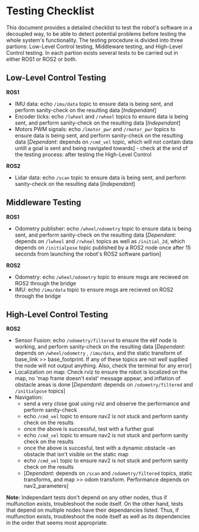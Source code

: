 # Testing Checklist
This document provides a detailed checklist to test the robot's software in a decoupled way, to be able to detect potential problems before testing the whole system's functionality.
The testing procedure is divided into three partions: Low-Level Control testing, Middleware testing, and High-Level Control testing.
In each partion exists several tests to be carried out in either ROS1 or ROS2 or both.


## Low-Level Control Testing
**ROS1**
- IMU data: echo `/imu/data` topic to ensure data is being sent, and perform sanity-check on the resulting data [*Independant*]
- Encoder ticks: echo `/lwheel` and `/rwheel` topics to ensure data is being sent, and perform sanity-check on the resulting data [*Independant*]
- Motors PWM signals: echo `/lmotor_pwr` and `/rmotor_pwr` topics to ensure data is being sent, and perform sanity-check on the resulting data [*Dependant*: depends on `/cmd_vel` topic, which will not contain data untill a goal is sent and being navigated towards] - check at the end of the testing process: after testing the High-Level Control

**ROS2**
- Lidar data: echo `/scan` topic to ensure data is being sent, and perform sanity-check on the resulting data [*Independant*]

## Middleware Testing
**ROS1**
- Odometry publisher: echo `/wheel/odometry` topic to ensure data is being sent, and perform sanity-check on the resulting data [*Dependant*: depends on `/lwheel` and `/rwheel` topics as well as `/initial_2d`, which depends on `/initialpose` topic published by a ROS2 node once after 15 seconds from launching the robot's ROS2 software partion]

**ROS2**
- Odometry: echo `/wheel/odometry` topic to ensure msgs are recieved on ROS2 through the bridge
- IMU: echo `/imu/data` topic to ensure msgs are recieved on ROS2 through the bridge

## High-Level Control Testing
**ROS2**
- Sensor Fusion: echo `/odometry/filtered` to ensure the ekf node is working, and perform sanity-check on the resulting data [*Dependant*: depends on `/wheel/odometry` , `/imu/data`, and the static transform of base_link >> base_footprint. If any of these topics are not *well* supllied the node will not output anything. Also, check the terminal for any error]
- Localization on map: Check rviz to ensure the robot is localized on the map, no 'map frame doesn't exist' message appear, and inflation of obstacle areas is done [*Dependant*: depends on `/odometry/filtered` and `/initialpose` topics]
- Navigation: 
	- send a very close goal using rviz and observe the performance and perform sanity-check
	- echo `/cmd_vel` topic to ensure nav2 is not stuck and perform sanity check on the results
	- once the above is successful, test with a further goal
	- echo `/cmd_vel` topic to ensure nav2 is not stuck and perform sanity check on the results
	- once the above is succesful, test with a dynamic obstacle -an obstacle that isn't visible on the static map
	- echo `/cmd_vel` topic to ensure nav2 is not stuck and perform sanity check on the results
	- [*Dependant*: depends on `/scan` and `/odometry/filtered` topics, static transforms, and map >> odom transform. Performance depends on nav2_parameters]

**Note:** Independant tests don't depend on any other nodes, thus if mulfunction exists, troubleshoot the node itself. On the other hand, tests that depend on multiple nodes have their dependancies listed. Thus, if mulfunction exists, troubleshoot the node itself as well as its dependencies in the order that seems most appropriate. 
